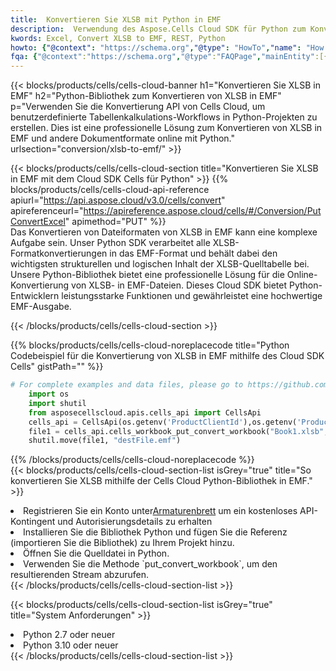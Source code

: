 ```yaml
---
title:  Konvertieren Sie XLSB mit Python in EMF
description:  Verwendung des Aspose.Cells Cloud SDK für Python zum Konvertieren einer Datei im XLSB-Format in eine Datei im EMF-Format.
kwords: Excel, Convert XLSB to EMF, REST, Python
howto: {"@context": "https://schema.org","@type": "HowTo","name": "How to convert XLSB to EMF using the Cells Cloud Python library.","description": "How to convert XLSB to EMF using the Cells Cloud Python library.","image": {"@type": "ImageObject"},"url": "/python/conversion/xlsb-to-emf/","step": [{ "@type": "HowToStep","name": "How to convert XLSB to EMF using the Cells Cloud Python library. step 1", "image": {"@type": "ImageObject",},"url": "/python/conversion/xlsb-to-emf/","text": "Register an account at <a href='https://dashboard.aspose.cloud/'>Dashboard</a> to get free API quota & authorization details",},{ "@type": "HowToStep","name": "How to convert XLSB to EMF using the Cells Cloud Python library. step 1", "image": {"@type": "ImageObject",},"url": "/python/conversion/xlsb-to-emf/","text": "Install Python library and add the reference (import the library) to your project.",},{ "@type": "HowToStep","name": "How to convert XLSB to EMF using the Cells Cloud Python library. step 1", "image": {"@type": "ImageObject",},"url": "/python/conversion/xlsb-to-emf/","text": "Open the source file in Python.",},{ "@type": "HowToStep","name": "How to convert XLSB to EMF using the Cells Cloud Python library. step 1", "image": {"@type": "ImageObject",},"url": "/python/conversion/xlsb-to-emf/","text": "Use the `put_convert_workbook` method to retrieve the resulting stream.",}, ],"supply": {"@type": "HowToSupply","name": "document"},"tool": [{"@type": "HowToTool","name": "PyCharm, Visual Studio Code, Sublime, Eclipse"},{"@type": "HowToTool","name": "Aspose Cells"}],"totalTime": "PT6M"}
fqa: {"@context":"https://schema.org","@type":"FAQPage","mainEntity":[{"@type":"Question","name":"Why convert file formats in C# using REST API?","acceptedAnswer":{"@type":"Answer","text":"Documents are encoded in many ways, and some files may be incompatible with the software you use. To open and read such files, just convert them to appropriate file formats.<br/><ol><li>Install .NET SDK and add the reference (import the library) to your project.</li><li>Open the source file in C# using REST API.</li><li>Call the PutConvertWorkbookRequest() method, passing an output filename with required extension.</li><li>Get the result of conversion as a separate file.</li></ol>"}},{"@type":"Question","name":"What file formats can I convert with your C# library?","acceptedAnswer":{"@type":"Answer","text":"We support a variety of file formats for conversion using .NET library, including XLSX, Excel, xls , PDF, CSV, HTML, Markdown, XML, PNG, JPG, TIFF, Json, TXT and many more."}},{"@type":"Question","name":"What is the maximum allowed file size for conversion using this .NET library?","acceptedAnswer":{"@type":"Answer","text":"There are no file size limits for format conversions using .NET library."}}]}
---
```

{{< blocks/products/cells/cells-cloud-banner h1="Konvertieren Sie XLSB in EMF" h2="Python-Bibliothek zum Konvertieren von XLSB in EMF" p="Verwenden Sie die Konvertierung API von Cells Cloud, um benutzerdefinierte Tabellenkalkulations-Workflows in Python-Projekten zu erstellen. Dies ist eine professionelle Lösung zum Konvertieren von XLSB in EMF und andere Dokumentformate online mit Python." urlsection="conversion/xlsb-to-emf/" >}}

{{< blocks/products/cells/cells-cloud-section title="Konvertieren Sie XLSB in EMF mit dem Cloud SDK Cells für Python" >}}
{{% blocks/products/cells/cells-cloud-api-reference apiurl="https://api.aspose.cloud/v3.0/cells/convert" apireferenceurl="https://apireference.aspose.cloud/cells/#/Conversion/PutConvertExcel" apimethod="PUT" %}}
<br/>
Das Konvertieren von Dateiformaten von XLSB in EMF kann eine komplexe Aufgabe sein. Unser Python SDK verarbeitet alle XLSB-Formatkonvertierungen in das EMF-Format und behält dabei den wichtigsten strukturellen und logischen Inhalt der XLSB-Quelltabelle bei. Unsere Python-Bibliothek bietet eine professionelle Lösung für die Online-Konvertierung von XLSB- in EMF-Dateien. Dieses Cloud SDK bietet Python-Entwicklern leistungsstarke Funktionen und gewährleistet eine hochwertige EMF-Ausgabe.

{{< /blocks/products/cells/cells-cloud-section >}}

{{% blocks/products/cells/cells-cloud-noreplacecode title="Python Codebeispiel für die Konvertierung von XLSB in EMF mithilfe des Cloud SDK Cells" gistPath="" %}}
 
```python
# For complete examples and data files, please go to https://github.com/aspose-cells-cloud/aspose-cells-cloud-python/
    import os
    import shutil
    from asposecellscloud.apis.cells_api import CellsApi
    cells_api = CellsApi(os.getenv('ProductClientId'),os.getenv('ProductClientSecret'))
    file1 = cells_api.cells_workbook_put_convert_workbook("Book1.xlsb",format="emf")
    shutil.move(file1, "destFile.emf")     
```
 
{{% /blocks/products/cells/cells-cloud-noreplacecode %}}
<br/>
{{< blocks/products/cells/cells-cloud-section-list isGrey="true" title="So konvertieren Sie XLSB mithilfe der Cells Cloud Python-Bibliothek in EMF." >}}
<li> Registrieren Sie ein Konto unter<a href="https://dashboard.aspose.cloud/">Armaturenbrett</a> um ein kostenloses API-Kontingent und Autorisierungsdetails zu erhalten</li>
<li>Installieren Sie die Bibliothek Python und fügen Sie die Referenz (importieren Sie die Bibliothek) zu Ihrem Projekt hinzu.</li>
<li>Öffnen Sie die Quelldatei in Python.</li>
<li>Verwenden Sie die Methode `put_convert_workbook`, um den resultierenden Stream abzurufen.</li>
{{< /blocks/products/cells/cells-cloud-section-list >}}

{{< blocks/products/cells/cells-cloud-section-list isGrey="true" title="System Anforderungen" >}}
<li>Python 2.7 oder neuer</li>
<li>Python 3.10 oder neuer</li>
{{< /blocks/products/cells/cells-cloud-section-list >}}
